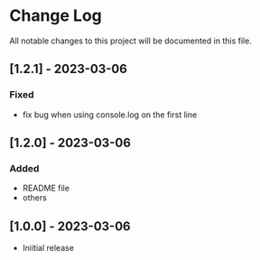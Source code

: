 # Change Log

All notable changes to this project will be documented in this file.

## [1.2.1] - 2023-03-06

### Fixed

- fix bug when using console.log on the first line

## [1.2.0] - 2023-03-06

### Added

- README file
- others

## [1.0.0] - 2023-03-06

- Iniitial release
